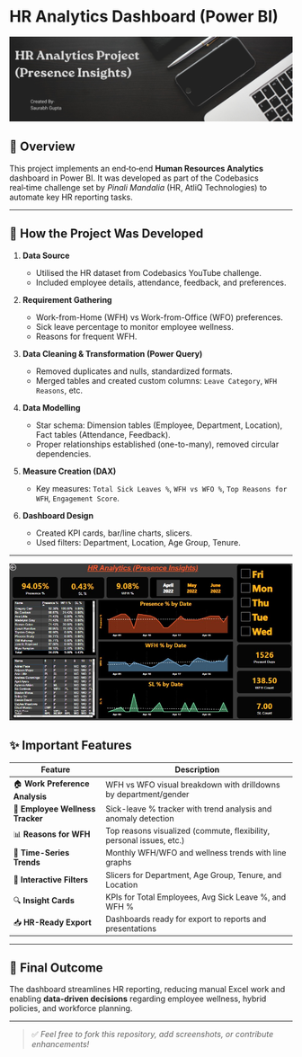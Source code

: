 
# HR Analytics Dashboard (Power BI)
![App Screenshot](https://github.com/Saurabhgupta301/HR-Analytics-Dashboard/blob/main/Template.png?raw=true)

## 📌 Overview
This project implements an end‑to‑end **Human Resources Analytics** dashboard in Power BI. It was developed as part of the Codebasics real‑time challenge set by *Pinali Mandalia* (HR, AtliQ Technologies) to automate key HR reporting tasks.

---

## 🔧 How the Project Was Developed

1. **Data Source**  
   - Utilised the HR dataset from Codebasics YouTube challenge.
   - Included employee details, attendance, feedback, and preferences.

2. **Requirement Gathering**  
   - Work-from-Home (WFH) vs Work-from-Office (WFO) preferences.  
   - Sick leave percentage to monitor employee wellness.  
   - Reasons for frequent WFH.

3. **Data Cleaning & Transformation (Power Query)**  
   - Removed duplicates and nulls, standardized formats.  
   - Merged tables and created custom columns: `Leave Category`, `WFH Reasons`, etc.

4. **Data Modelling**  
   - Star schema: Dimension tables (Employee, Department, Location), Fact tables (Attendance, Feedback).  
   - Proper relationships established (one-to-many), removed circular dependencies.

5. **Measure Creation (DAX)**  
   - Key measures: `Total Sick Leaves %`, `WFH vs WFO %`, `Top Reasons for WFH`, `Engagement Score`.

6. **Dashboard Design**  
   - Created KPI cards, bar/line charts, slicers.  
   - Used filters: Department, Location, Age Group, Tenure.

---

![App Screenshot](https://github.com/Saurabhgupta301/HR-Analytics-Dashboard/blob/main/HR%201.jpg?raw=true)


## ✨ Important Features

| Feature                        | Description                                                                 |
|-------------------------------|-----------------------------------------------------------------------------|
| 🏠 **Work Preference Analysis**     | WFH vs WFO visual breakdown with drilldowns by department/gender             |
| 💊 **Employee Wellness Tracker**   | Sick-leave % tracker with trend analysis and anomaly detection               |
| 📊 **Reasons for WFH**             | Top reasons visualized (commute, flexibility, personal issues, etc.)         |
| 📅 **Time-Series Trends**         | Monthly WFH/WFO and wellness trends with line graphs                         |
| 🧭 **Interactive Filters**        | Slicers for Department, Age Group, Tenure, and Location                      |
| 🔍 **Insight Cards**             | KPIs for Total Employees, Avg Sick Leave %, and WFH %                        |
| 📥 **HR-Ready Export**            | Dashboards ready for export to reports and presentations                     |

---

## 🎯 Final Outcome
The dashboard streamlines HR reporting, reducing manual Excel work and enabling **data-driven decisions** regarding employee wellness, hybrid policies, and workforce planning.

---

> ✅ *Feel free to fork this repository, add screenshots, or contribute enhancements!*
